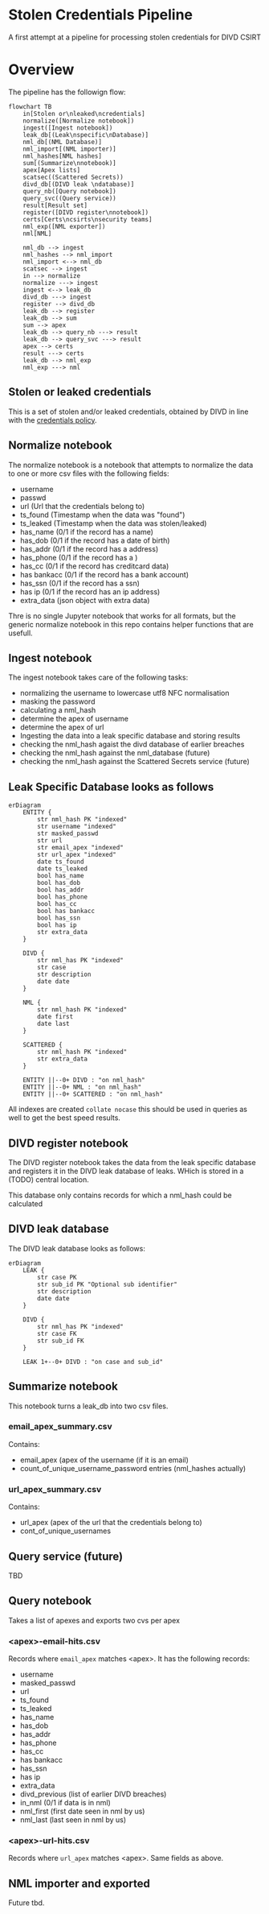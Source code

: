 # Stolen Credentials Pipeline

A first attempt at a pipeline for processing stolen credentials for DIVD CSIRT

# Overview

The pipeline has the followign flow:

```mermaid
flowchart TB
    in[Stolen or\nleaked\ncredentials]
    normalize([Normalize notebook])
    ingest([Ingest notebook])
    leak_db[(Leak\nspecific\nDatabase)]
    nml_db[(NML Database)]
    nml_import[(NML importer)]
    nml_hashes[NML hashes]
    sum[(Summarize\nnotebook)]
    apex[Apex lists]
    scatsec((Scattered Secrets))
    divd_db[(DIVD leak \ndatabase)]
    query_nb([Query notebook])
    query_svc((Query service))
    result[Result set]
    register([DIVD register\nnotebook])
    certs[Certs\ncsirts\nsecurity teams]
    nml_exp([NML exporter])
    nml[NML]

    nml_db --> ingest
    nml_hashes --> nml_import
    nml_import <--> nml_db
    scatsec --> ingest
    in --> normalize 
    normalize ---> ingest 
    ingest <--> leak_db 
    divd_db ---> ingest 
    register --> divd_db
    leak_db --> register 
    leak_db --> sum
    sum --> apex
    leak_db --> query_nb ---> result
    leak_db --> query_svc ---> result
    apex --> certs
    result ---> certs
    leak_db --> nml_exp
    nml_exp ---> nml
```

## Stolen or leaked credentials

This is a set of stolen and/or leaked credentials, obtained by DIVD in line with the [credentials policy](https://csirt.divd.nl/credentials).

## Normalize notebook

The normalize notebook is a notebook that attempts to normalize the data to one or more csv files with the following fields:
* username
* passwd
* url (Url that the credentials belong to)
* ts_found (Timestamp when the data was "found")
* ts_leaked (Timestamp when the data was stolen/leaked)
* has_name (0/1 if the record has a name)
* has_dob  (0/1 if the record has a date of birth)
* has_addr (0/1 if the record has a address)
* has_phone (0/1 if the record has a )
* has_cc (0/1 if the record has creditcard data)
* has bankacc (0/1 if the record has a bank account)
* has_ssn  (0/1 if the record has a ssn)
* has ip (0/1 if the record has an ip address)
* extra_data (json object with extra data)

Thre is no single Jupyter notebook that works for all formats, but the generic normalize notebook in this repo contains helper functions that are usefull.

## Ingest notebook

The ingest notebook takes care of the following tasks:
* normalizing the username to lowercase utf8 NFC normalisation
* masking the password
* calculating a nml_hash
* determine the apex of username
* determine the apex of url
* Ingesting the data into a leak specific database and storing results
* checking the nml_hash agaist the divd database of earlier breaches
* checking the nml_hash against the nml_database (future)
* checking the nml_hash against the Scattered Secrets service (future)

## Leak Specific Database looks as follows

```mermaid
erDiagram
    ENTITY {
        str nml_hash PK "indexed"
        str username "indexed"
        str masked_passwd
        str url
        str email_apex "indexed"
        str url_apex "indexed"
        date ts_found
        date ts_leaked
        bool has_name
        bool has_dob
        bool has_addr
        bool has_phone
        bool has_cc
        bool has bankacc
        bool has_ssn
        bool has ip 
        str extra_data
    }

    DIVD {
        str nml_has PK "indexed"
        str case
        str description
        date date
    }

    NML {
        str nml_hash PK "indexed"
        date first
        date last
    }

    SCATTERED {
        str nml_hash PK "indexed"
        str extra_data
    }

    ENTITY ||--0+ DIVD : "on nml_hash"
    ENTITY ||--0+ NML : "on nml_hash"
    ENTITY ||--0+ SCATTERED : "on nml_hash"
```

All indexes are created `collate nocase` this should be used in queries as well to get the best speed results.

## DIVD register notebook

The DIVD register notebook takes the data from the leak specific database and registers it in the DIVD leak database of leaks. WHich is stored in a (TODO) central location.

This database only contains records for which a nml_hash could be calculated

## DIVD leak database

The DIVD leak database looks as follows:
```mermaid
erDiagram
    LEAK {
        str case PK 
        str sub_id PK "Optional sub identifier"
        str description
        date date
    }

    DIVD {
        str nml_has PK "indexed"
        str case FK
        str sub_id FK
    }

    LEAK 1+--0+ DIVD : "on case and sub_id"
```

## Summarize notebook

This notebook turns a leak_db into two csv files.

### email_apex_summary.csv

Contains:
* email_apex (apex of the username (if it is an email)
* count_of_unique_username_password entries (nml_hashes actually)

### url_apex_summary.csv

Contains:
* url_apex (apex of the url that the credentials belong to)
* cont_of_unique_usernames

## Query service (future)

TBD

## Query notebook

Takes a list of apexes and exports two cvs per apex

### \<apex\>-email-hits.csv

Records where `email_apex` matches \<apex\>. It has the following records:
* username
* masked_passwd
* url
* ts_found
* ts_leaked
* has_name
* has_dob
* has_addr
* has_phone
* has_cc
* has bankacc
* has_ssn
* has ip 
* extra_data
* divd_previous (list of earlier DIVD breaches)
* in_nml (0/1 if data is in nml)
* nml_first (first date seen in nml by us)
* nml_last (last seen in nml by us)

### \<apex\>-url-hits.csv

Records where `url_apex` matches \<apex\>. Same fields as above.

## NML importer and exported

Future tbd.



